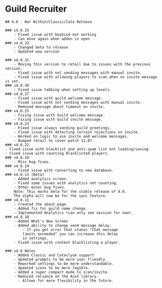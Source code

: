 # Guild Recruiter
    ## 4.0 - War Within/Classic/Cata Release

    ### v4.0.33
        - Fixed issue with keybind not working
        - Can move again when addon is open
    ### v4.0.32
        - Changed beta to release
        - Updated wow version

    ### v4.0.31
        - Moving this version to retail due to issues with the previous version.
        - Fixed issue with not sending messages with manual invite.
        - Fixed issue with allowing players to scan when no invite message is set.
    ### v4.0.30
        - Fixed issue tabbing when setting up levels.
    ### v4.0.27
        - Fixed issue with guild welcome message.
        - Fixed issue with not sending messages with manual invite.
        - Removed message about timeout on invite.
    ### v4.0.25
        - Fixing issue with Guild welcome message.
        - Fixing issue with Guild invite message.
    ### v4.0.23
        - Fixed issue always sending guild greetings.
        - Fixed issue with detecting certain rejections on invite.
        - Worked on logic to use invite and welcome messages.
        - Bumped retail to cover patch 11.07.
    ### v4.0.22
    - Fixed issue with blacklist and anti-spam list not loading/saving.
    - Fixed issue with counting Blacklisted players.
    ### v4.0.19
        - Misc bug fixes.
    ### v4.0.14
        - Fixed issue with converting to new database.
    ### v4.0.13 (Beta)
        - Added analytics screen.
        - Fixed some issues with analytics not counting.
        - Other minor bug fixes.
        Note: This marks beta for the stable release of 4.0.
        The alpha will now be for the sync feature.
    ### v4.0.11
        - Created the about page.
        - Added fix for guild name change.
        - Implemented Analytics (can only see session for now).
    ### v4.0.10
        - Added What's New Screen
        - Added ability to change send message delay.
            - If you get error that states "Chat message
            limits exceeded" you can increase this delay
            in settings.
        - Fixed issue with context blacklisting a player.
    
    ### v4.0 Notes
        - Added Classic and Cataclysm support
        - Updated prompts to be more user friendly.
        - Reworked settings to be more understandable.
        - Updated icons to be more legible.
        - Added a super compact mode to scan/invite.
        - Reduced reliance on the Ace3 library.
          - Allows for more flexibility in the future.